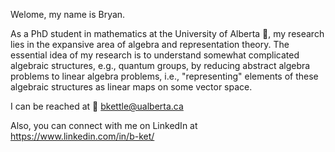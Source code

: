 Welome, my name is Bryan.

As a PhD student in mathematics at the University of Alberta 📖, my research lies in the expansive area of algebra and representation theory. The essential idea of my research is to understand somewhat complicated algebraic structures, e.g., quantum groups, by reducing abstract algebra problems to linear algebra problems, i.e., "representing" elements of these algebraic structures as linear maps on some vector space.

I can be reached at 📧 bkettle@ualberta.ca

Also, you can connect with me on LinkedIn at https://www.linkedin.com/in/b-ket/
